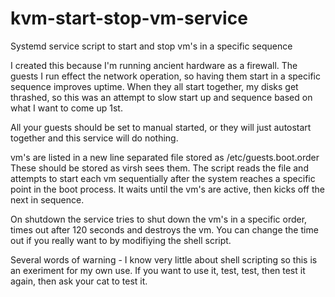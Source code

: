 # kvm-start-stop-vm-service
Systemd  service script to start and stop vm's in a specific sequence 


I created this because I'm running ancient hardware as a firewall. The guests I run effect the network operation, so having them start in a specific sequence improves uptime. When they all start together, my disks get thrashed, so this was an attempt to slow start up and sequence based on what I want to come up 1st.

All your guests should be set to manual started, or they will just autostart together and this service will do nothing.

vm's are listed in a new line separated file stored as /etc/guests.boot.order
These should be stored as virsh sees them.
The script reads the file and attempts to start each vm sequentially after the system reaches a specific point in the boot process.
It waits until the vm's are active, then kicks off the next in sequence.

On shutdown the service tries to shut down the vm's in a specific order, times out after 120 seconds and destroys the vm. You can change the time out if you really want to by modifiying the shell script.

Several words of warning - I know very little about shell scripting so this is an exeriment for my own use. If you want to use it, test, test, then test it again, then ask your cat to test it.
